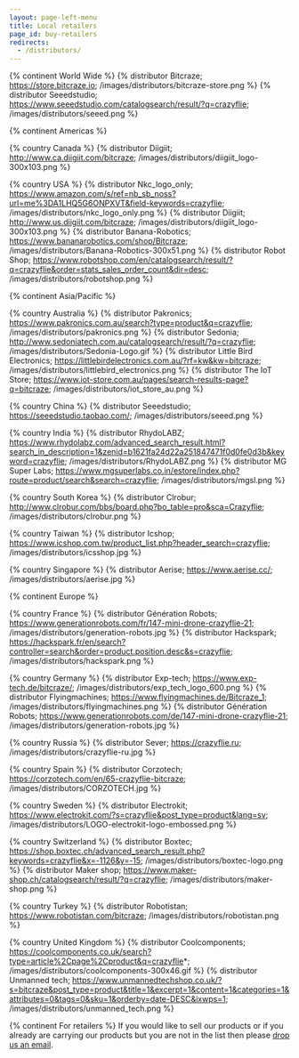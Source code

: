 ```yaml
---
layout: page-left-menu
title: Local retailers
page_id: buy-retailers
redirects:
  - /distributors/
---
```


{% continent World Wide %}
{% distributor Bitcraze; https://store.bitcraze.io; /images/distributors/bitcraze-store.png %}
{% distributor Seeedstudio; https://www.seeedstudio.com/catalogsearch/result/?q=crazyflie; /images/distributors/seeed.png %}

{% continent Americas %}

{% country Canada %}
{% distributor Diigiit; http://www.ca.diigiit.com/bitcraze; /images/distributors/diigiit_logo-300x103.png %}

{% country USA %}
{% distributor Nkc_logo_only; https://www.amazon.com/s/ref=nb_sb_noss?url=me%3DA1LHQ5G6ONPXVT&field-keywords=crazyflie; /images/distributors/nkc_logo_only.png %}
{% distributor Diigiit; http://www.us.diigiit.com/bitcraze; /images/distributors/diigiit_logo-300x103.png %}
{% distributor Banana-Robotics; https://www.bananarobotics.com/shop/Bitcraze; /images/distributors/Banana-Robotics-300x51.png %}
{% distributor Robot Shop; https://www.robotshop.com/en/catalogsearch/result/?q=crazyflie&order=stats_sales_order_count&dir=desc; /images/distributors/robotshop.png %}


{% continent Asia/Pacific %}

{% country Australia %}
{% distributor Pakronics; https://www.pakronics.com.au/search?type=product&q=crazyflie; /images/distributors/pakronics.png %}
{% distributor Sedonia; http://www.sedoniatech.com.au/catalogsearch/result/?q=crazyflie; /images/distributors/Sedonia-Logo.gif %}
{% distributor Little Bird Electronics; https://littlebirdelectronics.com.au/?rf=kw&kw=bitcraze; /images/distributors/littlebird_electronics.png %}
{% distributor The IoT Store; https://www.iot-store.com.au/pages/search-results-page?q=bitcraze; /images/distributors/iot_store_au.png %}

{% country China %}
{% distributor Seeedstudio; https://seeedstudio.taobao.com/; /images/distributors/seeed.png %}

{% country India %}
{% distributor RhydoLABZ; https://www.rhydolabz.com/advanced_search_result.html?search_in_description=1&zenid=b1621fa24d22a251847471f0d0fe0d3b&keyword=crazyflie; /images/distributors/RhydoLABZ.png %}
{% distributor MG Super Labs; https://www.mgsuperlabs.co.in/estore/index.php?route=product/search&search=crazyflie; /images/distributors/mgsl.png %}


{% country South Korea %}
{% distributor Clrobur; http://www.clrobur.com/bbs/board.php?bo_table=pro&sca=Crazyflie; /images/distributors/clrobur.png %}

{% country Taiwan %}
{% distributor Icshop; https://www.icshop.com.tw/product_list.php?header_search=crazyflie; /images/distributors/icsshop.jpg %}

{% country Singapore %}
{% distributor Aerise; https://www.aerise.cc/; /images/distributors/aerise.jpg %}

{% continent Europe %}

{% country France %}
{% distributor Génération Robots; https://www.generationrobots.com/fr/147-mini-drone-crazyflie-21; /images/distributors/generation-robots.jpg %}
{% distributor Hackspark; https://hackspark.fr/en/search?controller=search&order=product.position.desc&s=crazyflie; /images/distributors/hackspark.png %}

{% country Germany %}
{% distributor Exp-tech; https://www.exp-tech.de/bitcraze/; /images/distributors/exp_tech_logo_600.png %}
{% distributor Flyingmachines; https://www.flyingmachines.de/Bitcraze_1; /images/distributors/flyingmachines.png %}
{% distributor Génération Robots; https://www.generationrobots.com/de/147-mini-drone-crazyflie-21; /images/distributors/generation-robots.jpg %}

{% country Russia %}
{% distributor Sever; https://crazyflie.ru; /images/distributors/crazyflie-ru.jpg %}

{% country Spain %}
{% distributor Corzotech; https://corzotech.com/en/65-crazyflie-bitcraze; /images/distributors/CORZOTECH.jpg %}

{% country Sweden %}
{% distributor Electrokit; https://www.electrokit.com/?s=crazyflie&post_type=product&lang=sv; /images/distributors/LOGO-electrokit-logo-embossed.png %}

{% country Switzerland %}
{% distributor Boxtec; https://shop.boxtec.ch/advanced_search_result.php?keywords=crazyflie&x=-1126&y=-15; /images/distributors/boxtec-logo.png %}
{% distributor Maker shop; https://www.maker-shop.ch/catalogsearch/result/?q=crazyflie; /images/distributors/maker-shop.png %}

{% country Turkey %}
{% distributor Robotistan; https://www.robotistan.com/bitcraze; /images/distributors/robotistan.png %}

{% country United Kingdom %}
{% distributor Coolcomponents; https://coolcomponents.co.uk/search?type=article%2Cpage%2Cproduct&q=crazyflie*; /images/distributors/coolcomponents-300x46.gif %}
{% distributor Unmanned tech; https://www.unmannedtechshop.co.uk/?s=bitcraze&post_type=product&title=1&excerpt=1&content=1&categories=1&attributes=0&tags=0&sku=1&orderby=date-DESC&ixwps=1; /images/distributors/unmanned_tech.png %}

{% continent For retailers %}
If you would like to sell our products or if you already are carrying our products but you are not in the list then please [drop us an email](/about/contact/).
